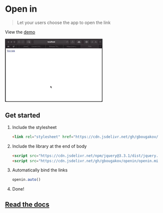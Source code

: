 # Open in
> Let your users choose the app to open the link

View the [demo](https://codepen.io/GeorgeNet/pen/KBNgbj)

![](./docs/demo.gif)

## Get started
1. Include the stylesheet
	```html
	<link rel="stylesheet" href="https://cdn.jsdelivr.net/gh/gbougakov/openin/openin.min.css"/>
	```
2. Include the library at the end of body
	```html
	<script src="https://cdn.jsdelivr.net/npm/jquery@3.3.1/dist/jquery.min.js"></script>
	<script src="https://cdn.jsdelivr.net/gh/gbougakov/openin/openin.min.js"></script>
	```
3. Automatically bind the links
	```js
	openin.auto()
	```
4. Done!
## [Read the docs](https://oss.bygeorgenet.me/openin)